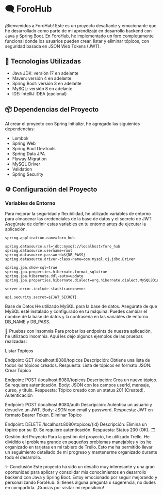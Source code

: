 # 🗨️ ForoHub

¡Bienvenidos a ForoHub! Este es un proyecto desafiante y emocionante que he desarrollado como parte de mi aprendizaje en desarrollo backend con Java y Spring Boot. En ForoHub, he implementado un foro completamente funcional donde los usuarios pueden crear, listar y eliminar tópicos, con seguridad basada en JSON Web Tokens (JWT).

## 🚀 Tecnologías Utilizadas

- Java JDK: versión 17 en adelante
- Maven: versión 4 en adelante
- Spring Boot: versión 3 en adelante
- MySQL: versión 8 en adelante
- IDE: IntelliJ IDEA (opcional)

## 📦 Dependencias del Proyecto

Al crear el proyecto con Spring Initializr, he agregado las siguientes dependencias:

- Lombok
- Spring Web
- Spring Boot DevTools
- Spring Data JPA
- Flyway Migration
- MySQL Driver
- Validation
- Spring Security

## ⚙️ Configuración del Proyecto

### Variables de Entorno

Para mejorar la seguridad y flexibilidad, he utilizado variables de entorno para almacenar las credenciales de la base de datos y el secreto de JWT. Asegúrate de definir estas variables en tu entorno antes de ejecutar la aplicación.

```properties
spring.application.name=foro_hub

spring.datasource.url=jdbc:mysql://localhost/foro_hub
spring.datasource.username=root
spring.datasource.password=${DB_PASS}
spring.datasource.driver-class-name=com.mysql.cj.jdbc.Driver

spring.jpa.show-sql=true
spring.jpa.properties.hibernate.format_sql=true
spring.jpa.hibernate.ddl-auto=update
spring.jpa.properties.hibernate.dialect=org.hibernate.dialect.MySQL8Dialect

server.error.include-stacktrace=never

api.security.secret=${JWT_SECRET}

```

Base de Datos
He utilizado MySQL para la base de datos. Asegúrate de que MySQL esté instalado y configurado en tu máquina. Puedes cambiar el nombre de la base de datos y la contraseña en las variables de entorno DB_NAME y DB_PASS.

🧪 Pruebas con Insomnia
Para probar los endpoints de nuestra aplicación, he utilizado Insomnia. Aquí les dejo algunos ejemplos de las pruebas realizadas:

Listar Tópicos

Endpoint: GET /localhost:8080/topicos
Descripción: Obtiene una lista de todos los tópicos creados.
Respuesta: Lista de tópicos en formato JSON.
Crear Tópico

Endpoint: POST /localhost:8080/topicos
Descripción: Crea un nuevo tópico. Se requiere autenticación.
Body: JSON con los campos userId, mensaje, curso, y titulo.
Respuesta: Tópico creado con un status 201 (Created).
Autenticación

Endpoint: POST /localhost:8080/auth
Descripción: Autentica un usuario y devuelve un JWT.
Body: JSON con email y password.
Respuesta: JWT en formato Bearer Token.
Eliminar Tópico

Endpoint: DELETE /localhost:8080/topicos/{id}
Descripción: Elimina un tópico por su ID. Se requiere autenticación.
Respuesta: Status 200 (OK).
🗂️ Gestión del Proyecto
Para la gestión del proyecto, he utilizado Trello. He dividido el problema grande en pequeños problemas manejables y los he organizado en tarjetas en mi tablero de Trello. Esto me ha permitido llevar un seguimiento detallado de mi progreso y mantenerme organizado durante todo el desarrollo.

✨ Conclusión
Este proyecto ha sido un desafío muy interesante y una gran oportunidad para aplicar y consolidar mis conocimientos en desarrollo backend con Java y Spring Boot. Estoy emocionado por seguir mejorando y personalizando ForoHub. Si tienes alguna pregunta o sugerencia, no dudes en compartirla. ¡Gracias por visitar mi repositorio!

